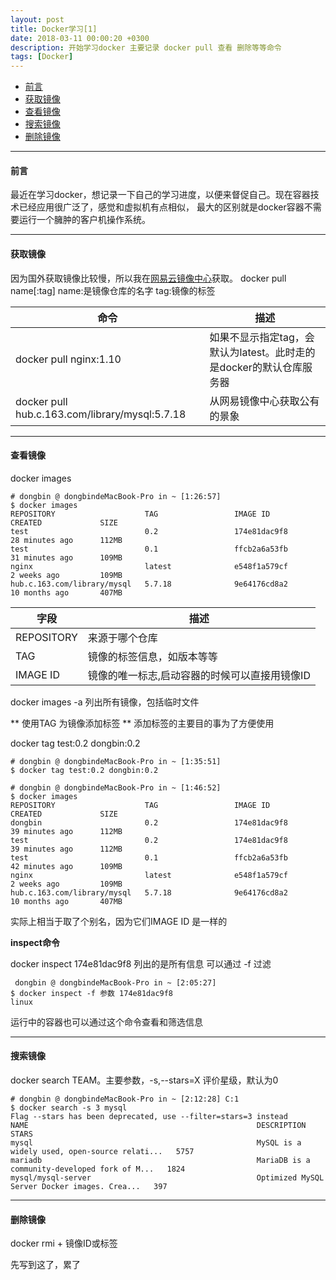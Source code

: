 ```yaml
---
layout: post
title: Docker学习[1]
date: 2018-03-11 00:00:20 +0300
description: 开始学习docker 主要记录 docker pull 查看 删除等等命令
tags: [Docker]
---
```


- [前言](#前言)
- [获取镜像](#获取镜像)
- [查看镜像](#查看镜像)
- [搜索镜像](#搜索镜像)
- [删除镜像](#删除镜像)


---

#### 前言
最近在学习docker，想记录一下自己的学习进度，以便来督促自己。现在容器技术已经应用很广泛了，感觉和虚拟机有点相似，
最大的区别就是docker容器不需要运行一个臃肿的客户机操作系统。

---
#### 获取镜像
因为国外获取镜像比较慢，所以我在[网易云镜像中心](https://c.163yun.com/hub)获取。
docker pull name[:tag]
name:是镜像仓库的名字
tag:镜像的标签

|命令|描述|
|- | - |
|docker pull nginx:1.10|如果不显示指定tag，会默认为latest。此时走的是docker的默认仓库服务器|
|docker pull hub.c.163.com/library/mysql:5.7.18|从网易镜像中心获取公有的景象|

---

#### 查看镜像

docker images

```
# dongbin @ dongbindeMacBook-Pro in ~ [1:26:57]
$ docker images
REPOSITORY                    TAG                 IMAGE ID            CREATED             SIZE
test                          0.2                 174e81dac9f8        28 minutes ago      112MB
test                          0.1                 ffcb2a6a53fb        31 minutes ago      109MB
nginx                         latest              e548f1a579cf        2 weeks ago         109MB
hub.c.163.com/library/mysql   5.7.18              9e64176cd8a2        10 months ago       407MB

```



|字段|描述|
|-|-|
|REPOSITORY|来源于哪个仓库|
|TAG|镜像的标签信息，如版本等等|
|IMAGE ID|镜像的唯一标志,启动容器的时候可以直接用镜像ID|

docker images -a 列出所有镜像，包括临时文件

** 使用TAG 为镜像添加标签 **
添加标签的主要目的事为了方便使用

docker tag test:0.2 dongbin:0.2
```
# dongbin @ dongbindeMacBook-Pro in ~ [1:35:51]
$ docker tag test:0.2 dongbin:0.2

# dongbin @ dongbindeMacBook-Pro in ~ [1:46:52]
$ docker images
REPOSITORY                    TAG                 IMAGE ID            CREATED             SIZE
dongbin                       0.2                 174e81dac9f8        39 minutes ago      112MB
test                          0.2                 174e81dac9f8        39 minutes ago      112MB
test                          0.1                 ffcb2a6a53fb        42 minutes ago      109MB
nginx                         latest              e548f1a579cf        2 weeks ago         109MB
hub.c.163.com/library/mysql   5.7.18              9e64176cd8a2        10 months ago       407MB

```
实际上相当于取了个别名，因为它们IMAGE ID 是一样的

**inspect命令**

docker inspect 174e81dac9f8 列出的是所有信息
可以通过 -f 过滤

```
 dongbin @ dongbindeMacBook-Pro in ~ [2:05:27]
$ docker inspect -f 参数 174e81dac9f8
linux
```

运行中的容器也可以通过这个命令查看和筛选信息

---

#### 搜索镜像

docker search TEAM。主要参数，-s,--stars=X 评价星级，默认为0
```
# dongbin @ dongbindeMacBook-Pro in ~ [2:12:28] C:1
$ docker search -s 3 mysql
Flag --stars has been deprecated, use --filter=stars=3 instead
NAME                                                   DESCRIPTION                                     STARS
mysql                                                  MySQL is a widely used, open-source relati...   5757
mariadb                                                MariaDB is a community-developed fork of M...   1824
mysql/mysql-server                                     Optimized MySQL Server Docker images. Crea...   397

```


---


#### 删除镜像

docker rmi + 镜像ID或标签


先写到这了，累了



